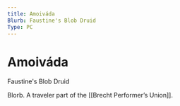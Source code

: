 ```yaml
---
title: Amoiváda
Blurb: Faustine's Blob Druid
Type: PC
---
```

# Amoiváda
Faustine's Blob Druid

Blorb. A traveler part of the [[Brecht Performer’s Union]]. 